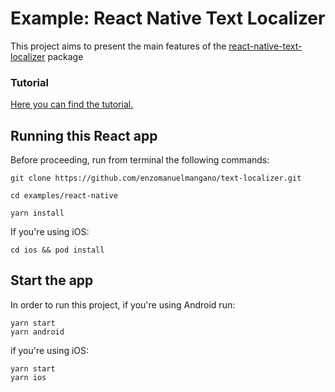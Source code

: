 # Example: React Native Text Localizer

This project aims to present the main features of the [react-native-text-localizer](https://www.npmjs.com/package/react-native-text-localizer) package

### Tutorial

[Here you can find the tutorial.](https://enzomanuelmangano.github.io/text-localizer/docs/basic-tutorial/react-native)

## Running this React app

Before proceeding, run from terminal the following commands:

```shell
git clone https://github.com/enzomanuelmangano/text-localizer.git

cd examples/react-native

yarn install
```

If you're using iOS:

```shell
cd ios && pod install
```

## Start the app

In order to run this project, if you're using Android run:

```shell
yarn start
yarn android
```

if you're using iOS:

```shell
yarn start
yarn ios
```
